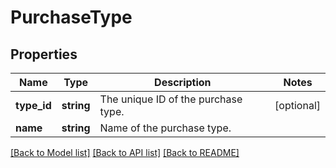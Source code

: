 # PurchaseType

## Properties
Name | Type | Description | Notes
------------ | ------------- | ------------- | -------------
**type_id** | **string** | The unique ID of the purchase type. | [optional] 
**name** | **string** | Name of the purchase type. | 

[[Back to Model list]](../../README.md#documentation-for-models) [[Back to API list]](../../README.md#documentation-for-api-endpoints) [[Back to README]](../../README.md)

